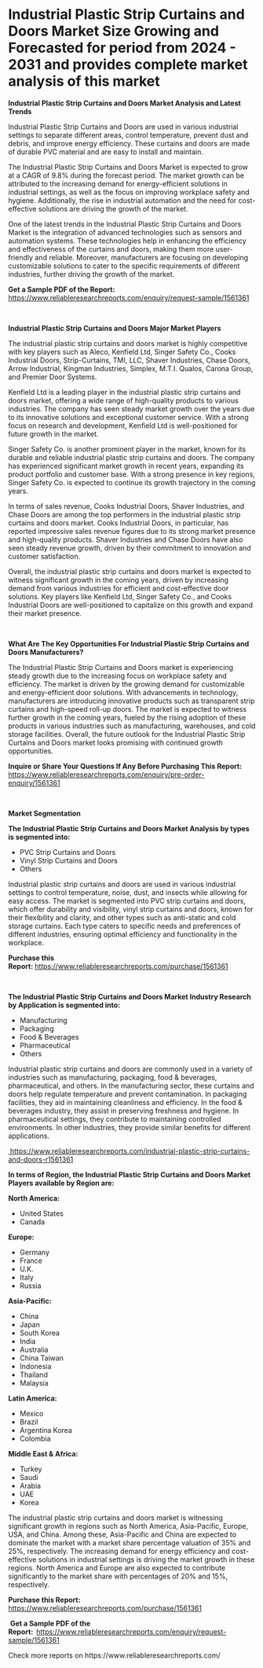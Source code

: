 <p><h1>Industrial Plastic Strip Curtains and Doors Market Size Growing and Forecasted for period from 2024 - 2031 and provides complete market analysis of this market</h1></p><p><strong>Industrial Plastic Strip Curtains and Doors Market Analysis and Latest Trends</strong></p>
<p><p>Industrial Plastic Strip Curtains and Doors are used in various industrial settings to separate different areas, control temperature, prevent dust and debris, and improve energy efficiency. These curtains and doors are made of durable PVC material and are easy to install and maintain.</p><p>The Industrial Plastic Strip Curtains and Doors Market is expected to grow at a CAGR of 9.8% during the forecast period. The market growth can be attributed to the increasing demand for energy-efficient solutions in industrial settings, as well as the focus on improving workplace safety and hygiene. Additionally, the rise in industrial automation and the need for cost-effective solutions are driving the growth of the market.</p><p>One of the latest trends in the Industrial Plastic Strip Curtains and Doors Market is the integration of advanced technologies such as sensors and automation systems. These technologies help in enhancing the efficiency and effectiveness of the curtains and doors, making them more user-friendly and reliable. Moreover, manufacturers are focusing on developing customizable solutions to cater to the specific requirements of different industries, further driving the growth of the market.</p></p>
<p><strong>Get a Sample PDF of the Report:&nbsp;</strong> <a href="https://www.reliableresearchreports.com/enquiry/request-sample/1561361">https://www.reliableresearchreports.com/enquiry/request-sample/1561361</a></p>
<p>&nbsp;</p>
<p><strong>Industrial Plastic Strip Curtains and Doors Major Market Players</strong></p>
<p><p>The industrial plastic strip curtains and doors market is highly competitive with key players such as Aleco, Kenfield Ltd, Singer Safety Co., Cooks Industrial Doors, Strip-Curtains, TMI, LLC, Shaver Industries, Chase Doors, Arrow Industrial, Kingman Industries, Simplex, M.T.I. Qualos, Carona Group, and Premier Door Systems.</p><p>Kenfield Ltd is a leading player in the industrial plastic strip curtains and doors market, offering a wide range of high-quality products to various industries. The company has seen steady market growth over the years due to its innovative solutions and exceptional customer service. With a strong focus on research and development, Kenfield Ltd is well-positioned for future growth in the market.</p><p>Singer Safety Co. is another prominent player in the market, known for its durable and reliable industrial plastic strip curtains and doors. The company has experienced significant market growth in recent years, expanding its product portfolio and customer base. With a strong presence in key regions, Singer Safety Co. is expected to continue its growth trajectory in the coming years.</p><p>In terms of sales revenue, Cooks Industrial Doors, Shaver Industries, and Chase Doors are among the top performers in the industrial plastic strip curtains and doors market. Cooks Industrial Doors, in particular, has reported impressive sales revenue figures due to its strong market presence and high-quality products. Shaver Industries and Chase Doors have also seen steady revenue growth, driven by their commitment to innovation and customer satisfaction.</p><p>Overall, the industrial plastic strip curtains and doors market is expected to witness significant growth in the coming years, driven by increasing demand from various industries for efficient and cost-effective door solutions. Key players like Kenfield Ltd, Singer Safety Co., and Cooks Industrial Doors are well-positioned to capitalize on this growth and expand their market presence.</p></p>
<p>&nbsp;</p>
<p><strong>What Are The Key Opportunities For Industrial Plastic Strip Curtains and Doors Manufacturers?</strong></p>
<p><p>The Industrial Plastic Strip Curtains and Doors market is experiencing steady growth due to the increasing focus on workplace safety and efficiency. The market is driven by the growing demand for customizable and energy-efficient door solutions. With advancements in technology, manufacturers are introducing innovative products such as transparent strip curtains and high-speed roll-up doors. The market is expected to witness further growth in the coming years, fueled by the rising adoption of these products in various industries such as manufacturing, warehouses, and cold storage facilities. Overall, the future outlook for the Industrial Plastic Strip Curtains and Doors market looks promising with continued growth opportunities.</p></p>
<p><strong>Inquire or Share Your Questions If Any Before Purchasing This Report:</strong> <a href="https://www.reliableresearchreports.com/enquiry/pre-order-enquiry/1561361">https://www.reliableresearchreports.com/enquiry/pre-order-enquiry/1561361</a></p>
<p>&nbsp;</p>
<p><strong>Market Segmentation</strong></p>
<p><strong>The Industrial Plastic Strip Curtains and Doors Market Analysis by types is segmented into:</strong></p>
<p><ul><li>PVC Strip Curtains and Doors</li><li>Vinyl Strip Curtains and Doors</li><li>Others</li></ul></p>
<p><p>Industrial plastic strip curtains and doors are used in various industrial settings to control temperature, noise, dust, and insects while allowing for easy access. The market is segmented into PVC strip curtains and doors, which offer durability and visibility, vinyl strip curtains and doors, known for their flexibility and clarity, and other types such as anti-static and cold storage curtains. Each type caters to specific needs and preferences of different industries, ensuring optimal efficiency and functionality in the workplace.</p></p>
<p><strong>Purchase this Report:&nbsp;</strong><a href="https://www.reliableresearchreports.com/purchase/1561361">https://www.reliableresearchreports.com/purchase/1561361</a></p>
<p>&nbsp;</p>
<p><strong>The Industrial Plastic Strip Curtains and Doors Market Industry Research by Application is segmented into:</strong></p>
<p><ul><li>Manufacturing</li><li>Packaging</li><li>Food & Beverages</li><li>Pharmaceutical</li><li>Others</li></ul></p>
<p><p>Industrial plastic strip curtains and doors are commonly used in a variety of industries such as manufacturing, packaging, food & beverages, pharmaceutical, and others. In the manufacturing sector, these curtains and doors help regulate temperature and prevent contamination. In packaging facilities, they aid in maintaining cleanliness and efficiency. In the food & beverages industry, they assist in preserving freshness and hygiene. In pharmaceutical settings, they contribute to maintaining controlled environments. In other industries, they provide similar benefits for different applications.</p></p>
<p><a href="https://www.reliableresearchreports.com/industrial-plastic-strip-curtains-and-doors-r1561361">&nbsp;https://www.reliableresearchreports.com/industrial-plastic-strip-curtains-and-doors-r1561361</a></p>
<p><strong>In terms of Region, the Industrial Plastic Strip Curtains and Doors Market Players available by Region are:</strong></p>
<p>
    <p> <strong> North America: </strong>
        <ul>
            <li>United States</li>
            <li>Canada</li>
        </ul>
        </p> 
    <p> <strong> Europe: </strong>
        <ul>
            <li>Germany</li>
            <li>France</li>
            <li>U.K.</li>
            <li>Italy</li>
            <li>Russia</li>
        </ul>
        </p> 
    <p> <strong> Asia-Pacific: </strong>
        <ul>
            <li>China</li>
            <li>Japan</li>
            <li>South Korea</li>
            <li>India</li>
            <li>Australia</li>
            <li>China Taiwan</li>
            <li>Indonesia</li>
            <li>Thailand</li>
            <li>Malaysia</li>
        </ul>
        </p> 
    <p> <strong> Latin America: </strong>
        <ul>
            <li>Mexico</li>
            <li>Brazil</li>
            <li>Argentina Korea</li>
            <li>Colombia</li>
        </ul>
        </p> 
    <p> <strong> Middle East & Africa: </strong>
        <ul>
            <li>Turkey</li>
            <li>Saudi</li>
            <li>Arabia</li>
            <li>UAE</li>
            <li>Korea</li>
        </ul>
    </p>
    </p>
<p><p>The industrial plastic strip curtains and doors market is witnessing significant growth in regions such as North America, Asia-Pacific, Europe, USA, and China. Among these, Asia-Pacific and China are expected to dominate the market with a market share percentage valuation of 35% and 25%, respectively. The increasing demand for energy efficiency and cost-effective solutions in industrial settings is driving the market growth in these regions. North America and Europe are also expected to contribute significantly to the market share with percentages of 20% and 15%, respectively.</p></p>
<p><strong>Purchase this Report: </strong><a href="https://www.reliableresearchreports.com/purchase/1561361">https://www.reliableresearchreports.com/purchase/1561361</a></p>
<p>&nbsp;<strong>Get a Sample PDF of the Report:&nbsp;&nbsp;</strong><a href="https://www.reliableresearchreports.com/enquiry/request-sample/1561361">https://www.reliableresearchreports.com/enquiry/request-sample/1561361</a></p>
<p><strong></strong></p>
<p>Check more reports on https://www.reliableresearchreports.com/</p>